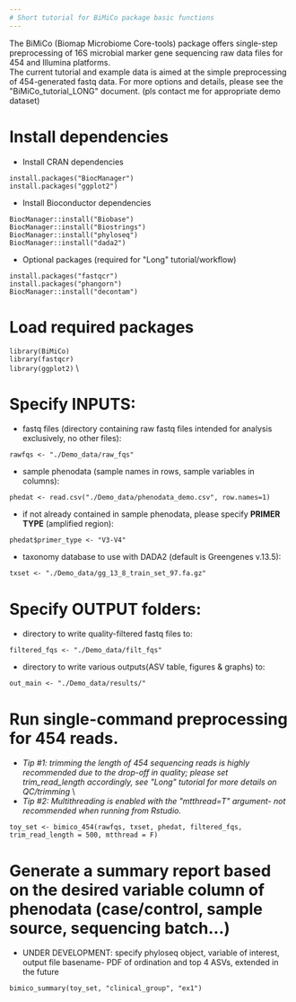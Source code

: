 ```yaml
---
# Short tutorial for BiMiCo package basic functions
---
```




The BiMiCo (Biomap Microbiome Core-tools) package offers single-step preprocessing of 16S microbial marker gene sequencing raw data files for 454 and Illumina platforms. \
The current tutorial and example data is aimed at the simple preprocessing of 454-generated fastq data. For more options and details, please see the "BiMiCo_tutorial_LONG" document. (pls contact me for appropriate demo dataset)

# Install dependencies

- Install CRAN dependencies

`install.packages("BiocManager")` \
`install.packages("ggplot2")`

- Install Bioconductor dependencies

`BiocManager::install("Biobase")` \
`BiocManager::install("Biostrings")` \
`BiocManager::install("phyloseq")` \
`BiocManager::install("dada2")`

- Optional packages (required for "Long" tutorial/workflow)

`install.packages("fastqcr")` \
`install.packages("phangorn")` \
`BiocManager::install("decontam")`

# Load required packages

`library(BiMiCo)` \
`library(fastqcr)` \
`library(ggplot2)` \


# Specify INPUTS:

- fastq files (directory containing raw fastq files intended for analysis exclusively, no other files):

`rawfqs <- "./Demo_data/raw_fqs"`

- sample phenodata (sample names in rows, sample variables in columns):

`phedat <- read.csv("./Demo_data/phenodata_demo.csv", row.names=1)`

- if not already contained in sample phenodata, please specify **PRIMER TYPE** (amplified region):

`phedat$primer_type <- "V3-V4"`

- taxonomy database to use with DADA2 (default is Greengenes v.13.5):

`txset <- "./Demo_data/gg_13_8_train_set_97.fa.gz"`

# Specify OUTPUT folders:

- directory to write quality-filtered fastq files to:

`filtered_fqs <- "./Demo_data/filt_fqs"`

- directory to write various outputs(ASV table, figures & graphs) to:

`out_main <- "./Demo_data/results/"`


# Run single-command preprocessing for 454 reads. 
- *Tip #1: trimming the length of 454 sequencing reads is highly recommended due to the drop-off in quality; please set trim_read_length accordingly, see "Long" tutorial for more details on QC/trimming* \
- *Tip #2: Multithreading is enabled with the "mtthread=T" argument- not recommended when running from Rstudio.*

`toy_set <- bimico_454(rawfqs, txset, phedat, filtered_fqs, trim_read_length = 500, mtthread = F)`


# Generate a summary report based on the desired variable column of phenodata (case/control, sample source, sequencing batch...)

- UNDER DEVELOPMENT: specify phyloseq object, variable of interest, output file basename- PDF of ordination and top 4 ASVs, extended in the future

`bimico_summary(toy_set, "clinical_group", "ex1")`




